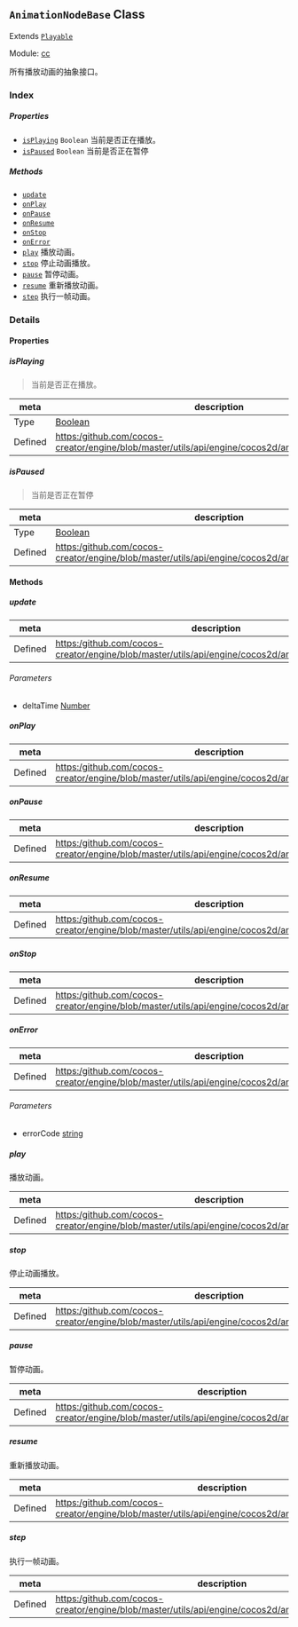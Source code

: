 ## `AnimationNodeBase` Class

Extends [`Playable`](Playable.md)


Module: [cc](../modules/cc.md)




所有播放动画的抽象接口。

### Index

##### Properties

  - [`isPlaying`](#isplaying) `Boolean` 当前是否正在播放。
  - [`isPaused`](#ispaused) `Boolean` 当前是否正在暂停



##### Methods

  - [`update`](#update) 
  - [`onPlay`](#onplay) 
  - [`onPause`](#onpause) 
  - [`onResume`](#onresume) 
  - [`onStop`](#onstop) 
  - [`onError`](#onerror) 
  - [`play`](#play) 播放动画。
  - [`stop`](#stop) 停止动画播放。
  - [`pause`](#pause) 暂停动画。
  - [`resume`](#resume) 重新播放动画。
  - [`step`](#step) 执行一帧动画。



### Details


#### Properties


##### isPlaying

> 当前是否正在播放。

| meta | description |
|------|-------------|
| Type | <a href="https://developer.mozilla.org/en/JavaScript/Reference/Global_Objects/Boolean" class="crosslink external" target="_blank">Boolean</a> |
| Defined | [https:/github.com/cocos-creator/engine/blob/master/utils/api/engine/cocos2d/animation/playable.js:18](https:/github.com/cocos-creator/engine/blob/master/utils/api/engine/cocos2d/animation/playable.js#L18) |



##### isPaused

> 当前是否正在暂停

| meta | description |
|------|-------------|
| Type | <a href="https://developer.mozilla.org/en/JavaScript/Reference/Global_Objects/Boolean" class="crosslink external" target="_blank">Boolean</a> |
| Defined | [https:/github.com/cocos-creator/engine/blob/master/utils/api/engine/cocos2d/animation/playable.js:30](https:/github.com/cocos-creator/engine/blob/master/utils/api/engine/cocos2d/animation/playable.js#L30) |






<!-- Method Block -->
#### Methods


##### update



| meta | description |
|------|-------------|
| Defined | [https:/github.com/cocos-creator/engine/blob/master/utils/api/engine/cocos2d/animation/types.js:114](https:/github.com/cocos-creator/engine/blob/master/utils/api/engine/cocos2d/animation/types.js#L114) |

###### Parameters
- deltaTime <a href="https://developer.mozilla.org/en/JavaScript/Reference/Global_Objects/Number" class="crosslink external" target="_blank">Number</a> 


##### onPlay



| meta | description |
|------|-------------|
| Defined | [https:/github.com/cocos-creator/engine/blob/master/utils/api/engine/cocos2d/animation/playable.js:45](https:/github.com/cocos-creator/engine/blob/master/utils/api/engine/cocos2d/animation/playable.js#L45) |



##### onPause



| meta | description |
|------|-------------|
| Defined | [https:/github.com/cocos-creator/engine/blob/master/utils/api/engine/cocos2d/animation/playable.js:50](https:/github.com/cocos-creator/engine/blob/master/utils/api/engine/cocos2d/animation/playable.js#L50) |



##### onResume



| meta | description |
|------|-------------|
| Defined | [https:/github.com/cocos-creator/engine/blob/master/utils/api/engine/cocos2d/animation/playable.js:55](https:/github.com/cocos-creator/engine/blob/master/utils/api/engine/cocos2d/animation/playable.js#L55) |



##### onStop



| meta | description |
|------|-------------|
| Defined | [https:/github.com/cocos-creator/engine/blob/master/utils/api/engine/cocos2d/animation/playable.js:60](https:/github.com/cocos-creator/engine/blob/master/utils/api/engine/cocos2d/animation/playable.js#L60) |



##### onError



| meta | description |
|------|-------------|
| Defined | [https:/github.com/cocos-creator/engine/blob/master/utils/api/engine/cocos2d/animation/playable.js:65](https:/github.com/cocos-creator/engine/blob/master/utils/api/engine/cocos2d/animation/playable.js#L65) |

###### Parameters
- errorCode <a href="https://developer.mozilla.org/en/JavaScript/Reference/Global_Objects/String" class="crosslink external" target="_blank">string</a> 


##### play

播放动画。

| meta | description |
|------|-------------|
| Defined | [https:/github.com/cocos-creator/engine/blob/master/utils/api/engine/cocos2d/animation/playable.js:74](https:/github.com/cocos-creator/engine/blob/master/utils/api/engine/cocos2d/animation/playable.js#L74) |



##### stop

停止动画播放。

| meta | description |
|------|-------------|
| Defined | [https:/github.com/cocos-creator/engine/blob/master/utils/api/engine/cocos2d/animation/playable.js:95](https:/github.com/cocos-creator/engine/blob/master/utils/api/engine/cocos2d/animation/playable.js#L95) |



##### pause

暂停动画。

| meta | description |
|------|-------------|
| Defined | [https:/github.com/cocos-creator/engine/blob/master/utils/api/engine/cocos2d/animation/playable.js:110](https:/github.com/cocos-creator/engine/blob/master/utils/api/engine/cocos2d/animation/playable.js#L110) |



##### resume

重新播放动画。

| meta | description |
|------|-------------|
| Defined | [https:/github.com/cocos-creator/engine/blob/master/utils/api/engine/cocos2d/animation/playable.js:122](https:/github.com/cocos-creator/engine/blob/master/utils/api/engine/cocos2d/animation/playable.js#L122) |



##### step

执行一帧动画。

| meta | description |
|------|-------------|
| Defined | [https:/github.com/cocos-creator/engine/blob/master/utils/api/engine/cocos2d/animation/playable.js:134](https:/github.com/cocos-creator/engine/blob/master/utils/api/engine/cocos2d/animation/playable.js#L134) |




